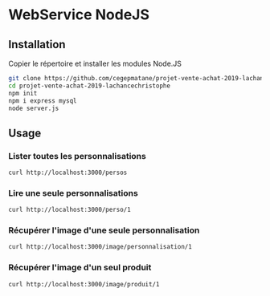# WebService NodeJS

## Installation

Copier le répertoire et installer les modules Node.JS

```bash
git clone https://github.com/cegepmatane/projet-vente-achat-2019-lachancechristophe
cd projet-vente-achat-2019-lachancechristophe
npm init
npm i express mysql
node server.js
```

## Usage

### Lister toutes les personnalisations

```bash
curl http://localhost:3000/persos
```

### Lire une seule personnalisations

```bash
curl http://localhost:3000/perso/1
```

### Récupérer l'image d'une seule personnalisation

```bash
curl http://localhost:3000/image/personnalisation/1
```

### Récupérer l'image d'un seul produit

```bash
curl http://localhost:3000/image/produit/1
```
